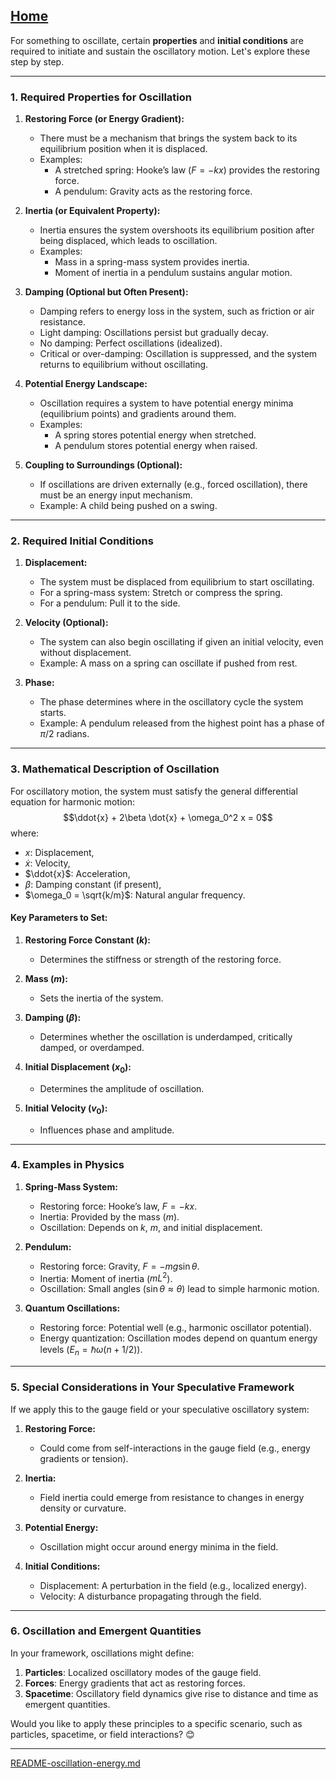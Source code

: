 [Home](https://t2m.io/VwvDcuw)
---

For something to oscillate, certain **properties** and **initial conditions** are required to initiate and sustain the oscillatory motion. Let's explore these step by step.

---

### **1. Required Properties for Oscillation**

1. **Restoring Force (or Energy Gradient):**
   - There must be a mechanism that brings the system back to its equilibrium position when it is displaced.
   - Examples:
     - A stretched spring: Hooke’s law ($F = -kx$) provides the restoring force.
     - A pendulum: Gravity acts as the restoring force.

2. **Inertia (or Equivalent Property):**
   - Inertia ensures the system overshoots its equilibrium position after being displaced, which leads to oscillation.
   - Examples:
     - Mass in a spring-mass system provides inertia.
     - Moment of inertia in a pendulum sustains angular motion.

3. **Damping (Optional but Often Present):**
   - Damping refers to energy loss in the system, such as friction or air resistance.
   - Light damping: Oscillations persist but gradually decay.
   - No damping: Perfect oscillations (idealized).
   - Critical or over-damping: Oscillation is suppressed, and the system returns to equilibrium without oscillating.

4. **Potential Energy Landscape:**
   - Oscillation requires a system to have potential energy minima (equilibrium points) and gradients around them.
   - Examples:
     - A spring stores potential energy when stretched.
     - A pendulum stores potential energy when raised.

5. **Coupling to Surroundings (Optional):**
   - If oscillations are driven externally (e.g., forced oscillation), there must be an energy input mechanism.
   - Example: A child being pushed on a swing.

---

### **2. Required Initial Conditions**

1. **Displacement:**
   - The system must be displaced from equilibrium to start oscillating.
   - For a spring-mass system: Stretch or compress the spring.
   - For a pendulum: Pull it to the side.

2. **Velocity (Optional):**
   - The system can also begin oscillating if given an initial velocity, even without displacement.
   - Example: A mass on a spring can oscillate if pushed from rest.

3. **Phase:**
   - The phase determines where in the oscillatory cycle the system starts.
   - Example: A pendulum released from the highest point has a phase of $\pi/2$ radians.

---

### **3. Mathematical Description of Oscillation**

For oscillatory motion, the system must satisfy the general differential equation for harmonic motion:
$$\ddot{x} + 2\beta \dot{x} + \omega_0^2 x = 0$$
where:
- $x$: Displacement,
- $\dot{x}$: Velocity,
- $\ddot{x}$: Acceleration,
- $\beta$: Damping constant (if present),
- $\omega_0 = \sqrt{k/m}$: Natural angular frequency.

#### **Key Parameters to Set:**
1. **Restoring Force Constant ($k$):**
   - Determines the stiffness or strength of the restoring force.

2. **Mass ($m$):**
   - Sets the inertia of the system.

3. **Damping ($\beta$):**
   - Determines whether the oscillation is underdamped, critically damped, or overdamped.

4. **Initial Displacement ($x_0$):**
   - Determines the amplitude of oscillation.

5. **Initial Velocity ($v_0$):**
   - Influences phase and amplitude.

---

### **4. Examples in Physics**

1. **Spring-Mass System:**
   - Restoring force: Hooke’s law, $F = -kx$.
   - Inertia: Provided by the mass ($m$).
   - Oscillation: Depends on $k$, $m$, and initial displacement.

2. **Pendulum:**
   - Restoring force: Gravity, $F = -mg \sin\theta$.
   - Inertia: Moment of inertia ($mL^2$).
   - Oscillation: Small angles ($\sin\theta \approx \theta$) lead to simple harmonic motion.

3. **Quantum Oscillations:**
   - Restoring force: Potential well (e.g., harmonic oscillator potential).
   - Energy quantization: Oscillation modes depend on quantum energy levels ($E_n = \hbar \omega (n + 1/2)$).

---

### **5. Special Considerations in Your Speculative Framework**
If we apply this to the gauge field or your speculative oscillatory system:
1. **Restoring Force:**
   - Could come from self-interactions in the gauge field (e.g., energy gradients or tension).

2. **Inertia:**
   - Field inertia could emerge from resistance to changes in energy density or curvature.

3. **Potential Energy:**
   - Oscillation might occur around energy minima in the field.

4. **Initial Conditions:**
   - Displacement: A perturbation in the field (e.g., localized energy).
   - Velocity: A disturbance propagating through the field.

---

### **6. Oscillation and Emergent Quantities**
In your framework, oscillations might define:
1. **Particles**: Localized oscillatory modes of the gauge field.
2. **Forces**: Energy gradients that act as restoring forces.
3. **Spacetime**: Oscillatory field dynamics give rise to distance and time as emergent quantities.

Would you like to apply these principles to a specific scenario, such as particles, spacetime, or field interactions? 😊


---

[README-oscillation-energy.md](https://t2m.io/Gb5SgXc)

